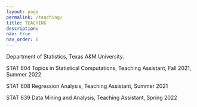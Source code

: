 ```yaml
---
layout: page
permalink: /teaching/
title: TEACHING
description:
nav: true
nav_order: 6
---
```


Department of Statistics, Texas A&M University.

STAT 604 Topics in Statistical Computations, Teaching Assistant, Fall 2021, Summer 2022

STAT 608 Regression Analysis, Teaching Assistant, Summer 2021

STAT 639 Data Mining and Analysis, Teaching Assistant, Spring 2022

